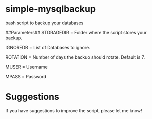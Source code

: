 simple-mysqlbackup
==================

bash script to backup your databases

##Parameters##
STORAGEDIR = Folder where the script stores your backup.

IGNOREDB = List of Databases to ignore.

ROTATION = Number of days the backuo should rotate. Default is 7.

MUSER = Username

MPASS = Password

Suggestions
===========
If you have suggestions to improve the script, please let me know!

